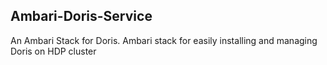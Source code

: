 ## Ambari-Doris-Service
An Ambari Stack for Doris.
Ambari stack for easily installing and managing Doris on HDP cluster
